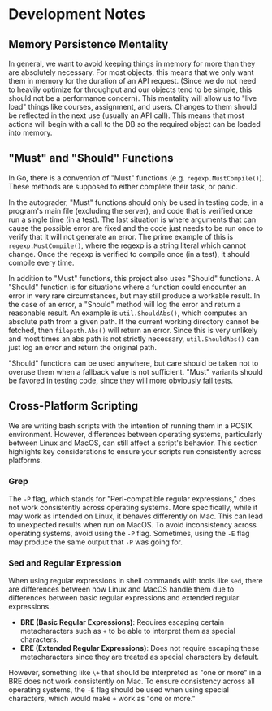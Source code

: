 # Development Notes

## Memory Persistence Mentality

In general, we want to avoid keeping things in memory for more than they are absolutely necessary.
For most objects, this means that we only want them in memory for the duration of an API request.
(Since we do not need to heavily optimize for throughput and our objects tend to be simple,
this should not be a performance concern).
This mentality will allow us to "live load" things like courses, assignment, and users.
Changes to them should be reflected in the next use (usually an API call).
This means that most actions will begin with a call to the DB so the required object can be loaded into memory.

## "Must" and "Should" Functions

In Go, there is a convention of "Must" functions (e.g. `regexp.MustCompile()`).
These methods are supposed to either complete their task, or panic.

In the autograder, "Must" functions should only be used in testing code,
in a program's main file (excluding the server),
and code that is verified once run a single time (in a test).
The last situation is where arguments that can cause the possible error are fixed
and the code just needs to be run once to verify that it will not generate an error.
The prime example of this is `regexp.MustCompile()`, where the regexp is a string literal which cannot change.
Once the regexp is verified to compile once (in a test), it should compile every time.

In addition to "Must" functions, this project also uses "Should" functions.
A "Should" function is for situations where a function could encounter an error in very rare circumstances,
but may still produce a workable result.
In the case of an error, a "Should" method will log the error and return a reasonable result.
An example is `util.ShouldAbs()`, which computes an absolute path from a given path.
If the current working directory cannot be fetched, then `filepath.Abs()` will  return an error.
Since this is very unlikely and most times an abs path is not strictly necessary,
`util.ShouldAbs()` can just log an error and return the original path.

"Should" functions can be used anywhere,
but care should be taken not to overuse them when a fallback value is not sufficient.
"Must" variants should be favored in testing code, since they will more obviously fail tests.

## Cross-Platform Scripting

We are writing bash scripts with the intention of running them in a POSIX environment. However, differences between operating systems, particularly between Linux and MacOS, can still affect a script's behavior. This section highlights key considerations to ensure your scripts run consistently across platforms.

### Grep

The `-P` flag, which stands for "Perl-compatible regular expressions," does not work consistently across operating systems.
More specifically, while it may work as intended on Linux, it behaves differently on Mac. This can lead to unexpected results when run on MacOS. To avoid inconsistency across operating systems, avoid using the `-P` flag. Sometimes, using the `-E` flag may produce the same output that `-P` was going for. 

### Sed and Regular Expression

When using regular expressions in shell commands with tools like `sed`, there are differences between how Linux and MacOS handle them due to differences between basic regular expressions and extended regular expressions.

* **BRE (Basic Regular Expressions)**: Requires escaping certain metacharacters such as `+` to be able to interpret them as special characters. 
* **ERE (Extended Regular Expressions)**: Does not require escaping these metacharacters since they are treated as special characters by default.

However, something like `\+` that should be interpreted as "one or more" in a BRE does not work consistently on Mac. To ensure consistency across all operating systems, the `-E` flag should be used when using special characters, which would make `+` work as "one or more."